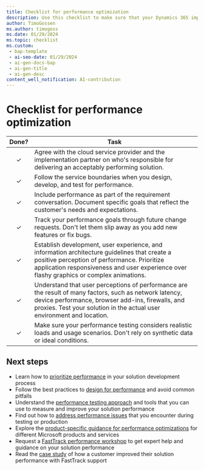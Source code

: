 ```yaml
---
title: Checklist for performance optimization
description: Use this checklist to make sure that your Dynamics 365 implementation projects are focused on performance.
author: TimoGossen
ms.author: timogoss
ms.date: 01/29/2024
ms.topic: checklist
ms.custom:
 - bap-template
 - ai-seo-date: 01/29/2024
 - ai-gen-docs-bap
 - ai-gen-title
 - ai-gen-desc
content_well_notification: AI-contribution
---
```


# Checklist for performance optimization

| Done? | Task |
| :-----: | ---- |
| &check; | Agree with the cloud service provider and the implementation partner on who's responsible for delivering an acceptably performing solution. |
| &check; | Follow the service boundaries when you design, develop, and test for performance. |
| &check; | Include performance as part of the requirement conversation. Document specific goals that reflect the customer's needs and expectations. |
| &check; | Track your performance goals through future change requests. Don't let them slip away as you add new features or fix bugs. |
| &check; | Establish development, user experience, and information architecture guidelines that create a positive perception of performance. Prioritize application responsiveness and user experience over flashy graphics or complex animations. |
| &check; | Understand that user perceptions of performance are the result of many factors, such as network latency, device performance, browser add-ins, firewalls, and proxies. Test your solution in the actual user environment and location. |
| &check; | Make sure your performance testing considers realistic loads and usage scenarios. Don't rely on synthetic data or ideal conditions. |

## Next steps

- Learn how to [prioritize performance](performing-solution-prioritize-performance.md) in your solution development process
- Follow the best practices to [design for performance](performing-solution-design-for-performance.md) and avoid common pitfalls
- Understand the [performance testing approach](performing-solution-performance-testing-approach.md) and tools that you can use to measure and improve your solution performance
- Find out how to [address performance issues](performing-solution-address-performance-issues.md) that you encounter during testing or production
- Explore the [product-specific guidance for performance optimizations](performing-solution-product-specific-guidance.md) for different Microsoft products and services
- Request a [FastTrack performance workshop](performing-solution-workshop-strategy.md) to get expert help and guidance on your solution performance
- Read the [case study](performing-solution-product-case-study.md) of how a customer improved their solution performance with FastTrack support
